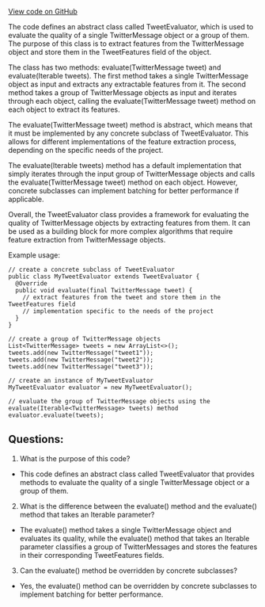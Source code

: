 [View code on GitHub](https://github.com/misbahsy/the-algorithm/src/java/com/twitter/search/common/relevance/classifiers/TweetEvaluator.java)

The code defines an abstract class called TweetEvaluator, which is used to evaluate the quality of a single TwitterMessage object or a group of them. The purpose of this class is to extract features from the TwitterMessage object and store them in the TweetFeatures field of the object. 

The class has two methods: evaluate(TwitterMessage tweet) and evaluate(Iterable<TwitterMessage> tweets). The first method takes a single TwitterMessage object as input and extracts any extractable features from it. The second method takes a group of TwitterMessage objects as input and iterates through each object, calling the evaluate(TwitterMessage tweet) method on each object to extract its features. 

The evaluate(TwitterMessage tweet) method is abstract, which means that it must be implemented by any concrete subclass of TweetEvaluator. This allows for different implementations of the feature extraction process, depending on the specific needs of the project. 

The evaluate(Iterable<TwitterMessage> tweets) method has a default implementation that simply iterates through the input group of TwitterMessage objects and calls the evaluate(TwitterMessage tweet) method on each object. However, concrete subclasses can implement batching for better performance if applicable. 

Overall, the TweetEvaluator class provides a framework for evaluating the quality of TwitterMessage objects by extracting features from them. It can be used as a building block for more complex algorithms that require feature extraction from TwitterMessage objects. 

Example usage:

```
// create a concrete subclass of TweetEvaluator
public class MyTweetEvaluator extends TweetEvaluator {
  @Override
  public void evaluate(final TwitterMessage tweet) {
    // extract features from the tweet and store them in the TweetFeatures field
    // implementation specific to the needs of the project
  }
}

// create a group of TwitterMessage objects
List<TwitterMessage> tweets = new ArrayList<>();
tweets.add(new TwitterMessage("tweet1"));
tweets.add(new TwitterMessage("tweet2"));
tweets.add(new TwitterMessage("tweet3"));

// create an instance of MyTweetEvaluator
MyTweetEvaluator evaluator = new MyTweetEvaluator();

// evaluate the group of TwitterMessage objects using the evaluate(Iterable<TwitterMessage> tweets) method
evaluator.evaluate(tweets);
```
## Questions: 
 1. What is the purpose of this code?
- This code defines an abstract class called TweetEvaluator that provides methods to evaluate the quality of a single TwitterMessage object or a group of them.

2. What is the difference between the evaluate() method and the evaluate() method that takes an Iterable parameter?
- The evaluate() method takes a single TwitterMessage object and evaluates its quality, while the evaluate() method that takes an Iterable parameter classifies a group of TwitterMessages and stores the features in their corresponding TweetFeatures fields.

3. Can the evaluate() method be overridden by concrete subclasses?
- Yes, the evaluate() method can be overridden by concrete subclasses to implement batching for better performance.